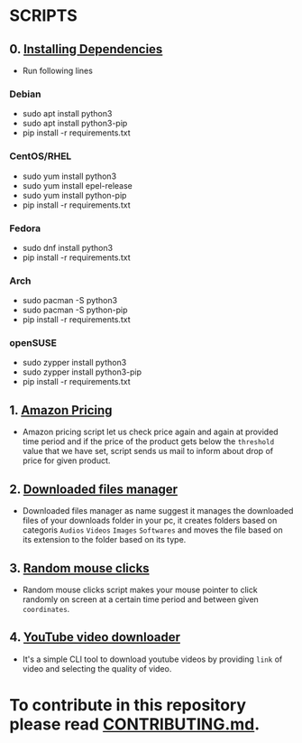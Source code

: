 # SCRIPTS

## 0. [Installing Dependencies](https://github.com/aiwithab/Scripts/blob/master/README.md)

- Run following lines
### Debian
* sudo apt install python3 
* sudo apt install python3-pip
* pip install -r requirements.txt

### CentOS/RHEL
* sudo yum install python3
* sudo yum install epel-release
* sudo yum install python-pip                   
* pip install -r requirements.txt

### Fedora
* sudo dnf install python3                  
* pip install -r requirements.txt

### Arch
* sudo pacman -S python3
* sudo pacman -S python-pip                   
* pip install -r requirements.txt

### openSUSE
* sudo zypper install python3
* sudo zypper install python3-pip                   
* pip install -r requirements.txt


## 1. [Amazon Pricing](https://github.com/aiwithab/Scripts/blob/master/AmazonPricingScript.py)

- Amazon pricing script let us check price again and again at provided time period and if the price of the product gets below the ```threshold``` value that we have set, script sends us mail to inform about drop of price for given product.

## 2. [Downloaded files manager](https://github.com/aiwithab/Scripts/blob/master/DownloadedFilesManager.py)

- Downloaded files manager as name suggest it manages the downloaded files of your downloads folder in your pc, it creates folders based on categoris ```Audios``` ```Videos``` ```Images``` ```Softwares``` and moves the file based on its extension to the folder based on its type.

## 3. [Random mouse clicks](https://github.com/aiwithab/Scripts/blob/master/RandomMouseClick.py)

- Random mouse clicks script makes your mouse pointer to click randomly on screen at a certain time period and between given ```coordinates```.

## 4. [YouTube video downloader](https://github.com/aiwithab/Scripts/blob/master/youtubeDownloader.py)

- It's a simple CLI tool to download youtube videos by providing ```link``` of video and selecting the quality of video.


# To contribute in this repository please read [CONTRIBUTING.md](https://github.com/aiwithab/Scripts/blob/master/CONTRIBUTING.md).
